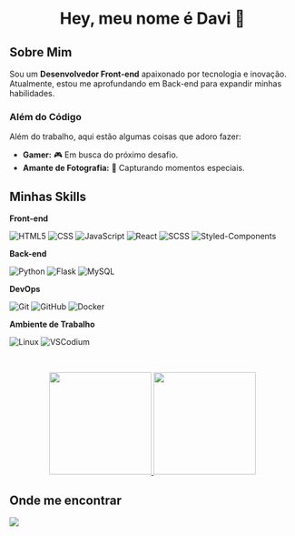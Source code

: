 <h1 align="center">Hey, meu nome é Davi 👋</h1>

## Sobre Mim

Sou um **Desenvolvedor Front-end** apaixonado por tecnologia e inovação. Atualmente, estou me aprofundando em Back-end para expandir minhas habilidades.

### Além do Código

Além do trabalho, aqui estão algumas coisas que adoro fazer:
- **Gamer:** 🎮 Em busca do próximo desafio.
- **Amante de Fotografia:** 📸 Capturando momentos especiais.

## Minhas Skills

**Front-end**

![HTML5](https://img.shields.io/badge/-HTML5-333333?style=flat&logo=HTML5)
![CSS](https://img.shields.io/badge/-CSS-333333?style=flat&logo=CSS3&logoColor=1572B6)
![JavaScript](https://img.shields.io/badge/-JavaScript-333333?style=flat&logo=javascript)
![React](https://img.shields.io/badge/-React-333333?style=flat&logo=react)
![SCSS](https://img.shields.io/badge/-SCSS-333333?style=flat&logo=sass)
![Styled-Components](https://img.shields.io/badge/-Styled_Components-333333?style=flat&logo=styledcomponents)

**Back-end**

![Python](https://img.shields.io/badge/-Python-333333?style=flat&logo=python)
![Flask](https://img.shields.io/badge/-Flask-333333?style=flat&logo=flask)
![MySQL](https://img.shields.io/badge/-MySQL-333333?style=flat&logo=mysql)


**DevOps**

![Git](https://img.shields.io/badge/-Git-333333?style=flat&logo=git)
![GitHub](https://img.shields.io/badge/-GitHub-333333?style=flat&logo=github)
![Docker](https://img.shields.io/badge/-Docker-333333?style=flat&logo=docker)

**Ambiente de Trabalho**

![Linux](https://img.shields.io/badge/-Linux-333333?style=flat&logo=linux)
![VSCodium](https://img.shields.io/badge/-Vscodium-333333?style=flat&logo=vscodium)

<br/>


<p align="center">
    <a href="https://github.com/Davi-D18" title="Perfil de Davi">
    <img height="180em" src="https://github-readme-stats.vercel.app/api?username=Davi-D18&theme=dracula&show_icons=true" />
    </a>
    <img height="180em" src="https://github-readme-stats.vercel.app/api/top-langs/?username=Davi-D18&layout=compact&langs_count=6&theme=dracula"/>
</p>

## Onde me encontrar

<a href="https://www.linkedin.com/in/luiz-davi-dev" target="_blank">
    <img src="https://img.shields.io/badge/LinkedIn-0077B5?style=for-the-badge&logo=linkedin&logoColor=white" />
</a>
